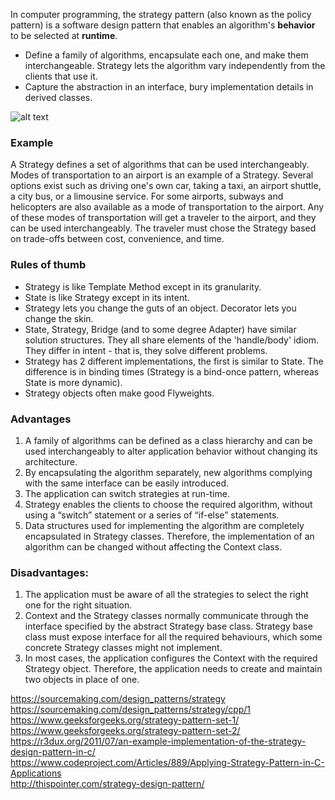 In computer programming, the strategy pattern (also known as the policy pattern) is a software design pattern that enables an algorithm's **behavior** to be selected at **runtime**.

* Define a family of algorithms, encapsulate each one, and make them interchangeable. Strategy lets the algorithm vary independently from the clients that use it.
* Capture the abstraction in an interface, bury implementation details in derived classes.

![alt text](https://github.com/vectormars/CPP/blob/master/Design%20pattern/Strategy%20Design%20Pattern/DP-Strategy-Structure.png)

### Example
A Strategy defines a set of algorithms that can be used interchangeably. Modes of transportation to an airport is an example of a Strategy. Several options exist such as driving one's own car, taking a taxi, an airport shuttle, a city bus, or a limousine service. For some airports, subways and helicopters are also available as a mode of transportation to the airport. Any of these modes of transportation will get a traveler to the airport, and they can be used interchangeably. The traveler must chose the Strategy based on trade-offs between cost, convenience, and time.

### Rules of thumb
* Strategy is like Template Method except in its granularity.
* State is like Strategy except in its intent.
* Strategy lets you change the guts of an object. Decorator lets you change the skin.
* State, Strategy, Bridge (and to some degree Adapter) have similar solution structures. They all share elements of the 'handle/body' idiom. They differ in intent - that is, they solve different problems.
* Strategy has 2 different implementations, the first is similar to State. The difference is in binding times (Strategy is a bind-once pattern, whereas State is more dynamic).
* Strategy objects often make good Flyweights.

### Advantages
1. A family of algorithms can be defined as a class hierarchy and can be used interchangeably to alter application behavior without changing its architecture.
2. By encapsulating the algorithm separately, new algorithms complying with the same interface can be easily introduced.
3. The application can switch strategies at run-time.
4. Strategy enables the clients to choose the required algorithm, without using a “switch” statement or a series of “if-else” statements.
5. Data structures used for implementing the algorithm are completely encapsulated in Strategy classes. Therefore, the implementation of an algorithm can be changed without affecting the Context class.

### Disadvantages:
1. The application must be aware of all the strategies to select the right one for the right situation.
2. Context and the Strategy classes normally communicate through the interface specified by the abstract Strategy base class. Strategy base class must expose interface for all the required behaviours, which some concrete Strategy classes might not implement.
3. In most cases, the application configures the Context with the required Strategy object. Therefore, the application needs to create and maintain two objects in place of one.

https://sourcemaking.com/design_patterns/strategy    
https://sourcemaking.com/design_patterns/strategy/cpp/1    
https://www.geeksforgeeks.org/strategy-pattern-set-1/   
https://www.geeksforgeeks.org/strategy-pattern-set-2/   
https://r3dux.org/2011/07/an-example-implementation-of-the-strategy-design-pattern-in-c/    
https://www.codeproject.com/Articles/889/Applying-Strategy-Pattern-in-C-Applications    
http://thispointer.com/strategy-design-pattern/   
